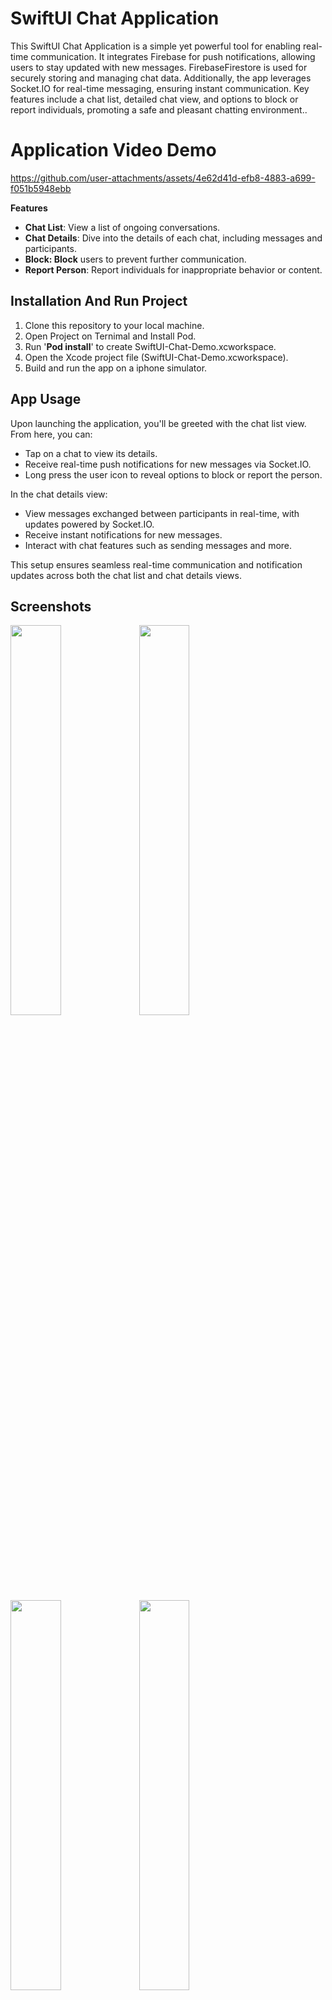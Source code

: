 # **SwiftUI Chat Application**

This SwiftUI Chat Application is a simple yet powerful tool for enabling real-time communication. It integrates Firebase for push notifications, allowing users to stay updated with new messages. FirebaseFirestore is used for securely storing and managing chat data. Additionally, the app leverages Socket.IO for real-time messaging, ensuring instant communication. Key features include a chat list, detailed chat view, and options to block or report individuals, promoting a safe and pleasant chatting environment..

# **Application Video Demo**

https://github.com/user-attachments/assets/4e62d41d-efb8-4883-a699-f051b5948ebb



**Features**

- **Chat List**: View a list of ongoing conversations.
- **Chat Details**: Dive into the details of each chat, including messages and participants.
- **Block: Block** users to prevent further communication.
- **Report Person**: Report individuals for inappropriate behavior or content.

## **Installation And Run Project**
1. Clone this repository to your local machine.
2. Open Project on Ternimal and Install Pod.
3. Run '**Pod install**' to create SwiftUI-Chat-Demo.xcworkspace.
4. Open the Xcode project file (SwiftUI-Chat-Demo.xcworkspace).
5. Build and run the app on a iphone simulator.


## **App Usage**

Upon launching the application, you'll be greeted with the chat list view. From here, you can:

- Tap on a chat to view its details.
- Receive real-time push notifications for new messages via Socket.IO.
- Long press the user icon to reveal options to block or report the person.

In the chat details view:

- View messages exchanged between participants in real-time, with updates powered by Socket.IO.
- Receive instant notifications for new messages.
- Interact with chat features such as sending messages and more.

This setup ensures seamless real-time communication and notification updates across both the chat list and chat details views.

## Screenshots

<img src="https://github.com/user-attachments/assets/6a23646d-4eea-4d36-89ee-28090023bb3b" width=40% height=40%> 

<img src="https://github.com/user-attachments/assets/c4bfa859-c534-400f-a77c-f7c9c04587ce" width=40% height=40%>

<img src="https://github.com/user-attachments/assets/3b024399-21d4-46a9-8001-5f98e2d1b92d" width=40% height=40%>

<img src="https://github.com/user-attachments/assets/5be159d5-af51-45e5-996a-2334ba88128e" width=40% height=40%>

## Contributing

Contributions are welcome! Feel free to submit bug reports, feature requests, or pull requests. For major changes, please open an issue first to discuss what you would like to change.

## License

This project is licensed under the MIT License - see the LICENSE file for details.

## Acknowledgments

Special thanks to the SwiftUI community for their support and inspiration.

## About

This application was created by **Md Abdul Gafur**. For inquiries, contact me at gafur0713@cseku.ac.bd.

